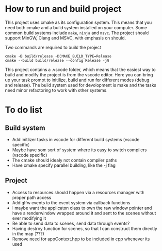# How to run and build project
This project uses cmake as its configuration system. This means that you need both cmake and a build system installed on your computer. Some common build systems include `make`, `ninja`  and `msvc`. The project should support MinGW, Clang and MSVC, with emphasis on should. 

Two commands are required to build the project
```
cmake -B build/release -DCMAKE_BUILD_TYPE=Release
cmake --build build/release --config Release -j9
```

This project contains a .vscode folder, which means that the easiest way to build and modify the project is from the vscode editor. Here you can bring up your task prompt to initilize, build and run for different modes (debug and release). The build system used for devolopment is make and the tasks need minor refactoring to work with other systems. 

# To do list

## Build system
- Add initlizer tasks in vscode for different build systems (vscode specific)
- Maybe have som sort of system where its easy to switch compilers (vscode specific)
- The cmake should idealy not contain compiler paths
- Have cmake specify parallel building, like the -j<n> flag

## Project
- Access to resources should happen via a resources manager with proper path access
- Add glfw events to the event system via callback functions
- I maybe want the applicaton class to own the raw window pointer and have a renderwindow wrapped around it and sent to the scenes without ever modifying it
- Be able to send data to scenes, send data through events?
- Having destroy function for scenes, so that I can construct them directly in the map (???)
- Remove need for appContext.hpp to be included in cpp whenever its used